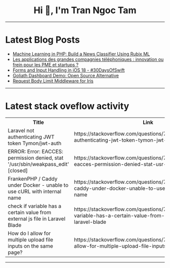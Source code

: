 <h1 align="center">Hi 👋, I'm Tran Ngoc Tam</h1>

---

# Latest Blog Posts 
<!-- BLOG-POST-LIST:START -->
- [Machine Learning in PHP: Build a News Classifier Using Rubix ML](https://dev.to/arafatweb/machine-learning-in-php-build-a-news-classifier-using-rubix-ml-e45)
- [Les applications des grandes compagnies téléphoniques : innovation ou frein pour les PME et startups ?](https://dev.to/pathus90/les-applications-des-grandes-compagnies-telephoniques-innovation-ou-frein-pour-les-pme-et-startups--2jka)
- [Forms and Input Handling in iOS 18 - #30DaysOfSwift](https://dev.to/thevediwho/forms-and-input-handling-in-ios-18-30daysofswift-12p4)
- [Goliath Dashboard Demo: Open Source Alternative](https://dev.to/danieljsaldana/goliath-dashboard-demo-open-source-alternative-12gj)
- [Request Body Limit Middleware for Iris](https://dev.to/kataras/request-body-limit-middleware-for-iris-4999)
<!-- BLOG-POST-LIST:END -->

---

# Latest stack oveflow activity
<table>
  <tr><th>Title</th><th>Link</th></tr>
  <!-- STACKOVERFLOW:START --><tr><td>Laravel not authenticating JWT token Tymon/jwt-auth</td><td>https://stackoverflow.com/questions/79148680/laravel-not-authenticating-jwt-token-tymon-jwt-auth</td></tr><tr><td>ERROR: Error: EACCES: permission denied, stat &#39;/usr/sbin/weakpass_edit&#39; [closed]</td><td>https://stackoverflow.com/questions/79148454/error-error-eacces-permission-denied-stat-usr-sbin-weakpass-edit</td></tr><tr><td>FrankenPHP / Caddy under Docker - unable to use cURL with internal name</td><td>https://stackoverflow.com/questions/79148081/frankenphp-caddy-under-docker-unable-to-use-curl-with-internal-name</td></tr><tr><td>check if variable has a certain value from external js file in Laravel Blade</td><td>https://stackoverflow.com/questions/79148046/check-if-variable-has-a-certain-value-from-external-js-file-in-laravel-blade</td></tr><tr><td>How do I allow for multiple upload file inputs on the same page?</td><td>https://stackoverflow.com/questions/79148018/how-do-i-allow-for-multiple-upload-file-inputs-on-the-same-page</td></tr><!-- STACKOVERFLOW:END -->
</table>

---



